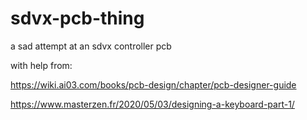 # sdvx-pcb-thing
 a sad attempt at an sdvx controller pcb

with help from:

https://wiki.ai03.com/books/pcb-design/chapter/pcb-designer-guide

https://www.masterzen.fr/2020/05/03/designing-a-keyboard-part-1/
